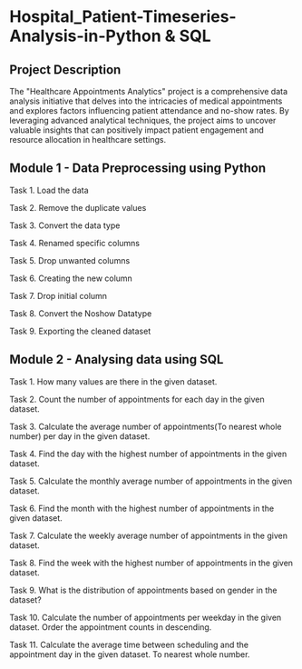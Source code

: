 # Hospital_Patient-Timeseries-Analysis-in-Python & SQL


## Project Description
The "Healthcare Appointments Analytics" project is a comprehensive data analysis initiative that delves into the intricacies of medical appointments and explores factors influencing patient attendance and no-show rates. By leveraging advanced analytical techniques, the project aims to uncover valuable insights that can positively impact patient engagement and resource allocation in healthcare settings.

## Module 1 - Data Preprocessing using Python
Task 1. Load the data

Task 2. Remove the duplicate values

Task 3. Convert the data type

Task 4. Renamed specific columns

Task 5. Drop unwanted columns

Task 6. Creating the new column

Task 7. Drop initial column

Task 8. Convert the Noshow Datatype

Task 9. Exporting the cleaned dataset


## Module 2 - Analysing data using SQL
Task 1. How many values are there in the given dataset.

Task 2. Count the number of appointments for each day in the given dataset.

Task 3. Calculate the average number of appointments(To nearest whole number) per day in the given dataset.

Task 4. Find the day with the highest number of appointments in the given dataset.

Task 5. Calculate the monthly average number of appointments in the given dataset.

Task 6. Find the month with the highest number of appointments in the given dataset.

Task 7. Calculate the weekly average number of appointments in the given dataset.

Task 8. Find the week with the highest number of appointments in the given dataset.

Task 9. What is the distribution of appointments based on gender in the dataset?

Task 10. Calculate the number of appointments per weekday in the given dataset. Order the appointment counts in descending.

Task 11. Calculate the average time between scheduling and the appointment day in the given dataset. To nearest whole number.
